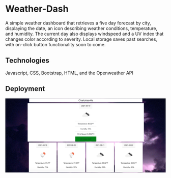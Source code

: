 # Weather-Dash
 
A simple weather dashboard that retrieves a five day forecast by city, displaying the date, an icon describing weather conditions, temperature, and humidity. The current day also displays windspeed and a UV index that changes color according to severity. Local storage saves past searches, with on-click button functionality soon to come.

## Technologies
Javascript, CSS, Bootstrap, HTML, and the Openweather API

## Deployment
![Screenshot](./images/weatherScreenshot.png)

